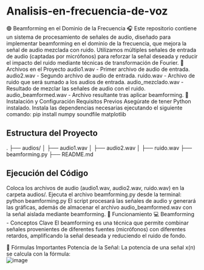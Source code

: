 # Analisis-en-frecuencia-de-voz
🟢 Beamforming en el Dominio de la Frecuencia 🎧
Este repositorio contiene un sistema de procesamiento de señales de audio, diseñado para implementar beamforming en el dominio de la frecuencia, que mejora la señal de audio mezclada con ruido. Utilizamos múltiples señales de entrada de audio (captadas por micrófonos) para reforzar la señal deseada y reducir el impacto del ruido mediante técnicas de transformación de Fourier.
📂 Archivos en el Proyecto
audio1.wav - Primer archivo de audio de entrada.
audio2.wav - Segundo archivo de audio de entrada.
ruido.wav - Archivo de ruido que será sumado a los audios de entrada.
audio_mezclado.wav - Resultado de mezclar las señales de audio con el ruido.
audio_beamformed.wav - Archivo resultante tras aplicar beamforming.
🚀 Instalación y Configuración
Requisitos Previos
Asegúrate de tener Python instalado. Instala las dependencias necesarias ejecutando el siguiente comando:
pip install numpy soundfile matplotlib
## Estructura del Proyecto
.
├── audios/
│   ├── audio1.wav
│   ├── audio2.wav
│   ├── ruido.wav
├── beamforming.py
├── README.md
## Ejecución del Código
Coloca los archivos de audio (audio1.wav, audio2.wav, ruido.wav) en la carpeta audios/.
Ejecuta el archivo beamforming.py desde la terminal:
python beamforming.py
El script procesará las señales de audio y generará las gráficas, además de almacenar el archivo audio_beamformed.wav con la señal aislada mediante beamforming.
🔧 Funcionamiento
💻 Beamforming - Conceptos Clave
El beamforming es una técnica que permite combinar señales provenientes de diferentes fuentes (micrófonos) con diferentes retardos, amplificando la señal deseada y reduciendo el ruido de fondo.

🧮 Fórmulas Importantes
Potencia de la Señal:
La potencia de una señal x(n) se calcula con la fórmula:</br>
![image](https://github.com/user-attachments/assets/469cbc91-d496-480f-96cf-6203e27ecb28)

